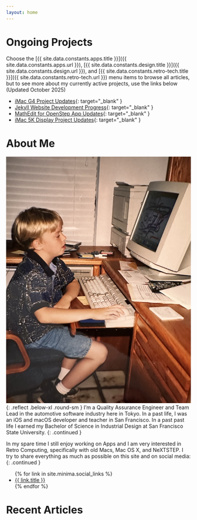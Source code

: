 ```yaml
---
layout: home
---
```


# Ongoing Projects
Choose the 
[{{ site.data.constants.apps.title }}]({{ site.data.constants.apps.url }}), 
[{{ site.data.constants.design.title }}]({{ site.data.constants.design.url }}), 
and [{{ site.data.constants.retro-tech.title }}]({{ site.data.constants.retro-tech.url }}) 
menu items to browse all articles, but to see more about my currently active
projects, use the links below \(Updated October 2025\)
- [iMac G4 Project Updates](https://jeffburg.social/tags/iMacG4){: target="_blank" }
- [Jekyll Website Development Progress](http://jeffburg.social/tags/iWeb){: target="_blank" }
- [MathEdit for OpenStep App Updates](http://jeffburg.social/tags/OpenStep){: target="_blank" }
- [iMac 5K Display Project Updates](http://jeffburg.social/tags/iMac5K){: target="_blank" }

# About Me
[![Jeff using a computer in the 90's](/assets/images/profile.jpeg)](/assets/images/profile.jpeg){: .reflect .below-xl .round-sm }
I’m a Quality Assurance Engineer and Team Lead in the automotive software
industry here in Tokyo. In a past life, I was an iOS and macOS developer and
teacher in San Francisco. In a past past life I earned my Bachelor of Science in
Industrial Design at San Francisco State University. 
{: .continued }

In my spare time I still enjoy working on Apps and I am very interested in Retro
Computing, specifically with old Macs, Mac OS X, and NeXTSTEP. I try to share
everything as much as possible on this site and on social media:
{: .continued }

<ul>
{% for link in site.minima.social_links %}
  <li>
    <a href="{{ link.url }}" target="_blank" rel="noopener">
      <i class="fab fa-{{ link.icon }}"></i>{{ link.title }}
    </a>
  </li>
{% endfor %}
</ul>

# Recent Articles